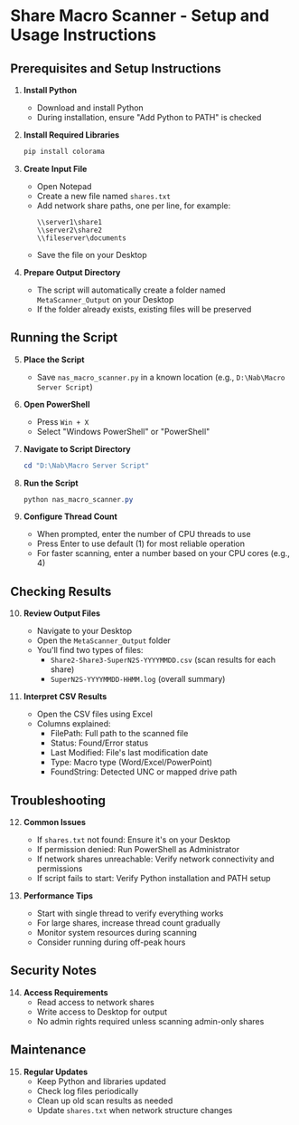 # Share Macro Scanner - Setup and Usage Instructions

## Prerequisites and Setup Instructions

1. **Install Python**
   - Download and install Python
   - During installation, ensure "Add Python to PATH" is checked

2. **Install Required Libraries**
   ```powershell
   pip install colorama
   ```

3. **Create Input File**
   - Open Notepad
   - Create a new file named `shares.txt`
   - Add network share paths, one per line, for example:
     ```
     \\server1\share1
     \\server2\share2
     \\fileserver\documents
     ```
   - Save the file on your Desktop

4. **Prepare Output Directory**
   - The script will automatically create a folder named `MetaScanner_Output` on your Desktop
   - If the folder already exists, existing files will be preserved

## Running the Script

5. **Place the Script**
   - Save `nas_macro_scanner.py` in a known location (e.g., `D:\Nab\Macro Server Script`)

6. **Open PowerShell**
   - Press `Win + X`
   - Select "Windows PowerShell" or "PowerShell"

7. **Navigate to Script Directory**
   ```powershell
   cd "D:\Nab\Macro Server Script"
   ```

8. **Run the Script**
   ```powershell
   python nas_macro_scanner.py
   ```

9. **Configure Thread Count**
   - When prompted, enter the number of CPU threads to use
   - Press Enter to use default (1) for most reliable operation
   - For faster scanning, enter a number based on your CPU cores (e.g., 4)

## Checking Results

10. **Review Output Files**
    - Navigate to your Desktop
    - Open the `MetaScanner_Output` folder
    - You'll find two types of files:
      - `Share2-Share3-SuperN2S-YYYYMMDD.csv` (scan results for each share)
      - `SuperN2S-YYYYMMDD-HHMM.log` (overall summary)

11. **Interpret CSV Results**
    - Open the CSV files using Excel
    - Columns explained:
      - FilePath: Full path to the scanned file
      - Status: Found/Error status
      - Last Modified: File's last modification date
      - Type: Macro type (Word/Excel/PowerPoint)
      - FoundString: Detected UNC or mapped drive path

## Troubleshooting

12. **Common Issues**
    - If `shares.txt` not found: Ensure it's on your Desktop
    - If permission denied: Run PowerShell as Administrator
    - If network shares unreachable: Verify network connectivity and permissions
    - If script fails to start: Verify Python installation and PATH setup

13. **Performance Tips**
    - Start with single thread to verify everything works
    - For large shares, increase thread count gradually
    - Monitor system resources during scanning
    - Consider running during off-peak hours

## Security Notes

14. **Access Requirements**
    - Read access to network shares
    - Write access to Desktop for output
    - No admin rights required unless scanning admin-only shares

## Maintenance

15. **Regular Updates**
    - Keep Python and libraries updated
    - Check log files periodically
    - Clean up old scan results as needed
    - Update `shares.txt` when network structure changes